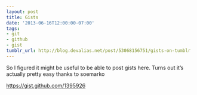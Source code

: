 ```yaml
---
layout: post
title: Gists
date: '2013-06-16T12:00:00-07:00'
tags:
- git
- github
- gist
tumblr_url: http://blog.devalias.net/post/53068156751/gists-on-tumblr
---
```

So I figured it might be useful to be able to post gists here. Turns out it’s actually pretty easy thanks to soemarko



https://gist.github.com/1395926
